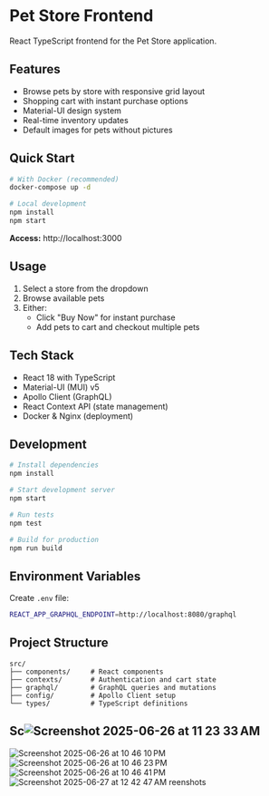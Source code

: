 # Pet Store Frontend

React TypeScript frontend for the Pet Store application.

## Features

- Browse pets by store with responsive grid layout
- Shopping cart with instant purchase options
- Material-UI design system
- Real-time inventory updates
- Default images for pets without pictures

## Quick Start

```bash
# With Docker (recommended)
docker-compose up -d

# Local development
npm install
npm start
```

**Access:** http://localhost:3000

## Usage

1. Select a store from the dropdown
2. Browse available pets
3. Either:
   - Click "Buy Now" for instant purchase
   - Add pets to cart and checkout multiple pets

## Tech Stack

- React 18 with TypeScript
- Material-UI (MUI) v5
- Apollo Client (GraphQL)
- React Context API (state management)
- Docker & Nginx (deployment)

## Development

```bash
# Install dependencies
npm install

# Start development server
npm start

# Run tests
npm test

# Build for production
npm run build
```

## Environment Variables

Create `.env` file:
```bash
REACT_APP_GRAPHQL_ENDPOINT=http://localhost:8080/graphql
```

## Project Structure

```
src/
├── components/     # React components
├── contexts/       # Authentication and cart state
├── graphql/        # GraphQL queries and mutations
├── config/         # Apollo Client setup
└── types/          # TypeScript definitions
```

## Sc![Screenshot 2025-06-26 at 11 23 33 AM](https://github.com/user-attachments/assets/475a4f98-ac5d-4d41-9c78-364e464ca64c)
![Screenshot 2025-06-26 at 10 46 10 PM](https://github.com/user-attachments/assets/2f0a93dc-f954-4c33-b53e-58d4137972d5)
![Screenshot 2025-06-26 at 10 46 23 PM](https://github.com/user-attachments/assets/e9d9725d-c647-462d-a8c0-4de930a1b20c)
![Screenshot 2025-06-26 at 10 46 41 PM](https://github.com/user-attachments/assets/6718b48e-2f8d-4805-a3e4-42291bfcba31)
![Screenshot 2025-06-27 at 12 42 47 AM](https://github.com/user-attachments/assets/bd542816-8bf0-4bfd-8c7e-ca147533d600)
reenshots

